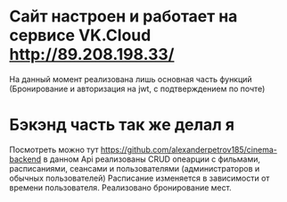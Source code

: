 # Сайт настроен и работает на сервисе VK.Cloud http://89.208.198.33/ 
На данный момент реализована лишь основная часть функций (Бронирование и авторизация на jwt, с подтверждением по почте)

# Бэкэнд часть так же делал я
Посмотреть можно тут https://github.com/alexanderpetrov185/cinema-backend
в данном Api реализованы CRUD опеарции с фильмами, расписаниями, сеансами и пользователями (администраторов и обычных пользователей)
Расписание изменяется в зависимости от времени пользователя. 
Реализовано бронирование мест.
